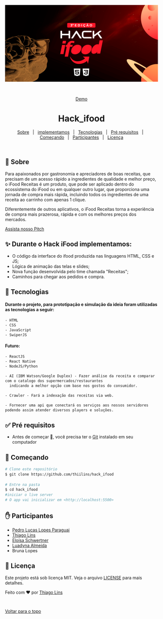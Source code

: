 <div align="center" id="top"> 
  <img src="./.github/cover.png" alt="Hack_ifood" />

&#xa0;

<a href="https://ifood-receitas.surge.sh">Demo</a>

</div>

<h1 align="center">Hack_ifood</h1>

<p align="center">
  <!-- <img alt="Principal linguagem do projeto" src="https://img.shields.io/github/languages/top/thiilins/hack_ifood?color=56BEB8">

  <img alt="Quantidade de linguagens utilizadas" src="https://img.shields.io/github/languages/count/thiilins/hack_ifood?color=56BEB8">

  <img alt="Tamanho do repositório" src="https://img.shields.io/github/repo-size/thiilins/hack_ifood?color=56BEB8">

<img alt="Licença" src="https://img.shields.io/github/license/thiilins/hack_ifood?color=56BEB8"> -->

  <!-- <img alt="Github issues" src="https://img.shields.io/github/issues/thiilins/hack_ifood?color=56BEB8" /> -->

  <!-- <img alt="Github forks" src="https://img.shields.io/github/forks/thiilins/hack_ifood?color=56BEB8" /> -->

  <!-- <img alt="Github stars" src="https://img.shields.io/github/stars/thiilins/hack_ifood?color=56BEB8" /> -->
</p>

<!-- Status -->

<!-- <h4 align="center">
	🚧  Hack_ifood 🚀 Em construção...  🚧
</h4>

<hr> -->

<p align="center">
  <a href="#dart-sobre">Sobre</a> &#xa0; | &#xa0;
  <a href="#sparkles-durante-o-hack-ifood-implementamos">implementamos</a> &#xa0; | &#xa0;
  <a href="#rocket-tecnologias">Tecnologias</a> &#xa0; | &#xa0;
  <a href="#white_check_mark-pré-requisitos">Pré requisitos</a> &#xa0; | &#xa0;
  <a href="#checkered_flag-começando">Começando</a> &#xa0; | &#xa0;
   <a href="#raised_hand-participantes" target="_blank">Participantes</a> &#xa0; | &#xa0;
   <a href="#memo-licença">Licença</a>

</p>

<br>

## :dart: Sobre

Para apaixonados por gastronomia e apreciadores de boas receitas,
que precisam de um acesso rápido a ingredientes de qualidade e melhor preço,
o iFood Receitas é um produto, que pode ser aplicado dentro do ecossistema do iFood
ou em qualquer outro lugar, que proporciona uma jornada de compra mais rápida,
incluindo todos os ingredientes de uma receita ao carrinho com apenas 1 clique.

Diferentemente de outros aplicativos, o iFood Receitas torna a experiência de compra
mais prazerosa, rápida e com os melhores preços dos mercados.

[Assista nosso Pitch](https://www.youtube.com/watch?v=eWLXuaZF-ho)

## :sparkles: Durante o Hack iFood implementamos:

- O código da interface do ifood produzida nas linguagens HTML, CSS e JS;
- Lógica de animação das telas e slides;
- Nova função desenvolvida pelo time chamada "Receitas";
- Caminhos para chegar aos pedidos e compra.

## :rocket: Tecnologias

#### Durante o projeto, para prototipação e simulação da ideia foram utilizadas as tecnologias a seguir:

    - HTML
    - CSS
    - JavaScript
    - SwiperJS

#### Futuro:

    - ReactJS
    - React Native
    - NodeJS/Python

    - AI (IBM Watson/Google Duplex) - Fazer análise da receita e comparar com o catalogo dos supermercados/restaurantes
      indicando a melhor opção com base nos gostos do consumidor.

    - Crawler - Fará a indexação das receitas via web.

    - Fornecer uma api que conectará os serviços aos nossos servidores podendo assim atender diversos players e soluções.

## :white_check_mark: Pré requisitos

- Antes de começar :checkered_flag:, você precisa ter o [Git](https://git-scm.com) instalado em seu computador

## :checkered_flag: Começando

```bash
# Clone este repositório
$ git clone https://github.com/thiilins/hack_ifood

# Entre na pasta
$ cd hack_ifood
#iniciar o live server
# O app vai inicializar em <http://localhost:5500>
```

## :raised_hand: Participantes

- [Pedro Lucas Lopes Paraguai](https://github.com/PedroLucasLopes)
- [Thiago Lins](https://github.com/thiilins)
- [Eloísa Schwertner](https://www.linkedin.com/in/eloisa-schwertner/)
- [Luadyna Almeida](https://www.linkedin.com/in/luadyna-almeida/)
- Bruna Lopes

## :memo: Licença

Este projeto está sob licença MIT. Veja o arquivo [LICENSE](LICENSE.md) para mais detalhes.

Feito com :heart: por <a href="https://github.com/thiilins" target="_blank">Thiago Lins</a>

&#xa0;

<a href="#top">Voltar para o topo</a>

